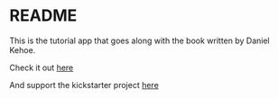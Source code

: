 README
=====

This is the tutorial app that goes along with the book written by Daniel Kehoe.

Check it out [here](http://learn-rails.com/learn-ruby-on-rails.html)

And support the kickstarter project [here](http://www.kickstarter.com/projects/909377477/learn-ruby-on-rails) 
